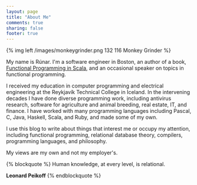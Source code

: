 ```yaml
---
layout: page
title: "About Me"
comments: true
sharing: false
footer: true
---
```


{% img left /images/monkeygrinder.png 132 116 Monkey Grinder %}

My name is Rúnar. I'm a software engineer in Boston, an author of a book, [Functional Programming in Scala](http://manning.com/bjarnason), and an occasional speaker on topics in functional programming.

I received my education in computer programming and electrical engineering at the Reykjavík Technical College in Iceland. In the intervening decades I have done diverse programming work, including antivirus research, software for agriculture and animal breeding, real estate, IT, and finance. I have worked with many programming languages including Pascal, C, Java, Haskell, Scala, and Ruby, and made some of my own.

I use this blog to write about things that interest me or occupy my attention, including functional programming, relational database theory, compilers, programming languages, and philosophy.

My views are my own and not my employer's.

{% blockquote %}
Human knowledge, at every level, is relational.
<footer>
<strong>Leonard Peikoff</strong>
{% endblockquote %}

